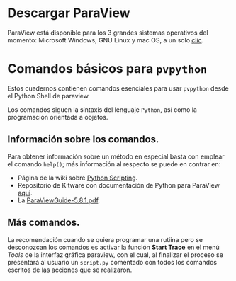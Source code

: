 # Descargar ParaView

ParaView está disponible para los 3 grandes sistemas operativos del momento: Microsoft Windows, GNU Linux y mac OS, a un solo [clic](https://www.paraview.org/download/).

# Comandos básicos para ```pvpython```

Estos cuadernos contienen comandos esenciales para usar ```pvpython``` desde el Python Shell de paraview.

Los comandos siguen la sintaxis del lenguaje ```Python```, así como la programación orientada a objetos.

## Información sobre los comandos.

Para obtener información sobre un método en especial basta con emplear el comando ```help()```; más información al respecto se puede en contrar en:

* Página de la wiki sobre [Python Scripting](https://www.paraview.org/Wiki/ParaView/Python_Scripting).
* Repositorio de Kitware con documentación de Python para ParaView [aquí](https://kitware.github.io/paraview-docs/latest/python/).
* La [ParaViewGuide-5.8.1.pdf](https://www.paraview.org/files/v5.8/ParaViewGuide-5.8.1.pdf).

## Más comandos.

La recomendación cuando se quiera programar una rutiina pero se desconozcan los comandos es activar la función **Start Trace** en el menú *Tools* de la interfaz gráfica paraview, con el cual, al finalizar el proceso se presentará al usuario un ```script.py``` comentado con todos los comandos escritos de las acciones que se realizaron.